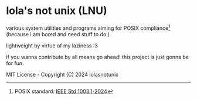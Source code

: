 # lola's not unix (LNU)
various system utilities and programs aiming for POSIX compliance[^1] (because i am bored and need stuff to do.)

lightweight by virtue of my laziness :3

if you wanna contribute by all means go ahead! this project is just gonna be for fun.

MIT License - Copyright (C) 2024 lolasnotunix
[^1]: POSIX standard: [IEEE Std 1003.1-2024](https://pubs.opengroup.org/onlinepubs/9799919799/)
